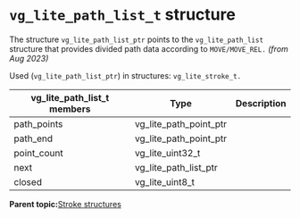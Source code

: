 # `vg_lite_path_list_t` structure 

The structure `vg_lite_path_list_ptr` points to the `vg_lite_path_list` structure that provides divided path data according to `MOVE/MOVE_REL.` *\(from Aug 2023\)*

Used \(`vg_lite_path_list_ptr`\) in structures: `vg_lite_stroke_t.`



|**vg\_lite\_path\_list\_t members**|**Type**|**Description**|
|-----------------------------------|--------|---------------|
|path\_points|vg\_lite\_path\_point\_ptr||
|path\_end|vg\_lite\_path\_point\_ptr||
|point\_count|vg\_lite\_uint32\_t||
|next|vg\_lite\_path\_list\_ptr||
|closed|vg\_lite\_uint8\_t||

**Parent topic:**[Stroke structures](../topics/stroke_structures.md)

